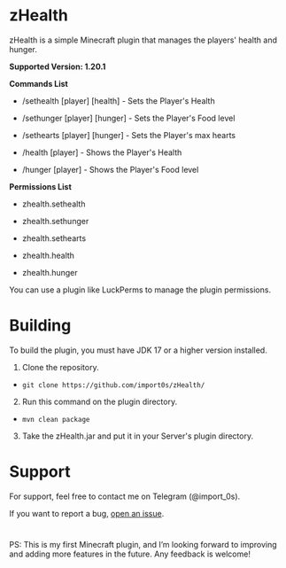 # zHealth

zHealth is a simple Minecraft plugin that manages the players' health and hunger.

**Supported Version: 1.20.1**

**Commands List**

- /sethealth [player] [health] - Sets the Player's Health

- /sethunger [player] [hunger] - Sets the Player's Food level

- /sethearts [player] [hunger] - Sets the Player's max hearts

- /health [player] - Shows the Player's Health

- /hunger [player] - Shows the Player's Food level

**Permissions List**

- zhealth.sethealth

- zhealth.sethunger

- zhealth.sethearts

- zhealth.health

- zhealth.hunger

You can use a plugin like LuckPerms to manage the plugin permissions.

# Building

To build the plugin, you must have JDK 17 or a higher version installed.

1. Clone the repository.

- `git clone https://github.com/import0s/zHealth/`

2. Run this command on the plugin directory.
- `mvn clean package`

3. Take the zHealth.jar and put it in your Server's plugin directory.

# Support

For support, feel free to contact me on Telegram (@import_0s).

If you want to report a bug, [open an issue](https://github.com/import0s/zHealth/issues).

#

PS: This is my first Minecraft plugin, and I’m looking forward to improving and adding more features in the future. Any feedback is welcome!
